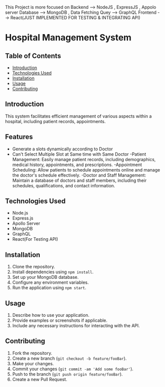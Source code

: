 This Project is more focused on 
     Backend  --> NodeJS , ExpressJS , Appolo server
     Database --> MongoDB , 
     Data Fetching Quey --> GraphQL 
     Frontend --> React(JUST IMPLEMENTED FOR TESTING & INTEGRATING API) 
# Hospital Management System


## Table of Contents

- [Introduction](#introduction)
- [Technologies Used](#technologies-used)
- [Installation](#installation)
- [Usage](#usage)
- [Contributing](#contributing)

## Introduction
This system facilitates efficient management of various aspects within a hospital, including patient records, appointments.

## Features

- Generate a slots dynamically according to Doctor 
- Can't Select Multiple Slot at Same time with Same Doctor 
-Patient Management: Easily manage patient records, including demographics, medical history, appointments, and prescriptions.
-Appointment Scheduling: Allow patients to schedule appointments online and manage the doctor's schedule effectively.
-Doctor and Staff Management: Maintain a database of doctors and staff members, including their schedules, qualifications, and contact information.

## Technologies Used

- Node.js
- Express.js
- Apollo Server
- MongoDB
- GraphQL
- React(For Testing API)

## Installation

1. Clone the repository.
2. Install dependencies using `npm install`.
3. Set up your MongoDB database.
4. Configure any environment variables.
5. Run the application using `npm start`.

## Usage

1. Describe how to use your application.
2. Provide examples or screenshots if applicable.
3. Include any necessary instructions for interacting with the API.

## Contributing

1. Fork the repository.
2. Create a new branch (`git checkout -b feature/fooBar`).
3. Make your changes.
4. Commit your changes (`git commit -am 'Add some fooBar'`).
5. Push to the branch (`git push origin feature/fooBar`).
6. Create a new Pull Request.


